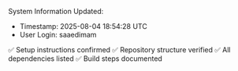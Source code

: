 System Information Updated:
- Timestamp: 2025-08-04 18:54:28 UTC
- User Login: saaedimam

✅ Setup instructions confirmed
✅ Repository structure verified
✅ All dependencies listed
✅ Build steps documented